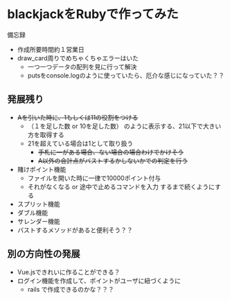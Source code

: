 # blackjackをRubyで作ってみた
備忘録
- 作成所要時間約１営業日
- draw_card周りでめちゃくちゃエラーはいた
  - 一つ一つデータの配列を見に行って解決
  - putsをconsole.logのように使っていたら、厄介な感じになっていた？？

## 発展残り
- ~~Aを引いた時に、1もしくは11の役割をつける~~
  - （１を足した数 or 10を足した数） のように表示する、21以下で大きい方を取得する  
  - 21を超えている場合は1として取り扱う
  	- ~~手札に一がある場合、ない場合の場合わけでかけそう~~
  	- ~~A以外の合計点がバストするかしないかでの判定を行う~~
- 賭けポイント機能
  - ファイルを開いた時に一律で10000ポイント付与　
  - それがなくなる or 途中で止めるコマンドを入力 するまで続くようにする
- スプリット機能
- ダブル機能
- サレンダー機能
- バストするメソッドがあると便利そう？？


## 別の方向性の発展
- Vue.jsできれいに作ることができる？
- ログイン機能を作成して、ポイントがユーザに紐づくように
  - rails で作成できるのかな？？？
